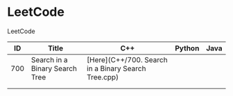 # LeetCode
LeetCode

| ID   | Title                          | C++  | Python | Java |
| ---- | ------------------------------ | ---- | ------ | ---- |
| 700  | Search in a Binary Search Tree | [Here](C++/700. Search in a Binary Search Tree.cpp) |        |      |
|      |                                |      |        |      |
|      |                                |      |        |      |

